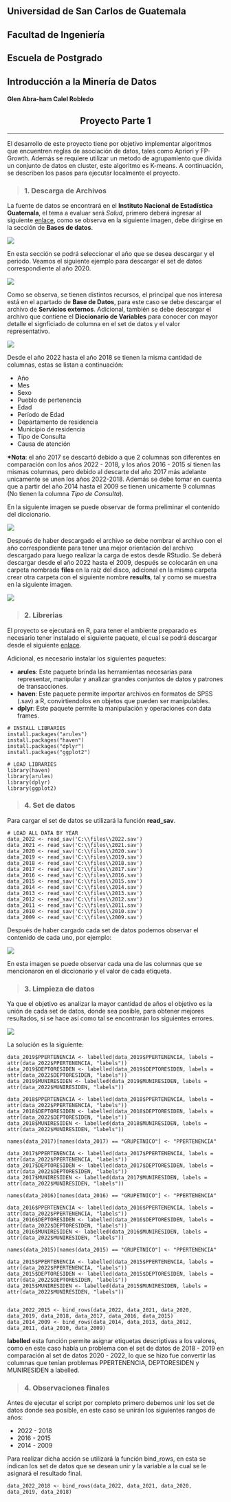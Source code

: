## Universidad de San Carlos de Guatemala  
## Facultad de Ingeniería
## Escuela de Postgrado
## Introducción a la Minería de Datos
#### Glen Abra-ham Calel Robledo
## <center>Proyecto Parte 1</center>
___

El desarrollo de este proyecto tiene por objetivo implementar algoritmos que encuentren reglas de asociación de datos, tales como Apriori y FP-Growth. Además se requiere utilizar un metodo de agrupamiento que divida un conjunto de datos en cluster, este algoritmo es K-means. A continuación, se describen los pasos para ejecutar localmente el proyecto. 

> ### 1. Descarga de Archivos

La fuente de datos se encontrará en el __Instituto Nacional de Estadística Guatemala__, el tema a evaluar será *Salud*, primero deberá ingresar al siguiente [enlace](https://www.ine.gob.gt/estadisticas-hospitalarias/), como se observa en la siguiente imagen, debe dirigirse en la sección de __Bases de datos__.

![](/imagenes/1.png)

En esta sección se podrá seleccionar el año que se desea descargar y el periodo. Veamos el siguiente ejemplo para descargar el set de datos correspondiente al año 2020.

![](/imagenes/2.png)

Como se observa, se tienen distintos recursos, el principal que nos interesa está en el apartado de __Base de Datos__, para este caso se debe descargar el archivo de __Servicios externos__. Adicional, también se debe descargar el archivo que contiene el __Diccionario de Variables__ para conocer con mayor detalle el signficiado de columna en el set de datos y el valor representativo.

![](/imagenes/3.png)

Desde el año 2022 hasta el año 2018 se tienen la misma cantidad de columnas, estas se listan a continuación:

- Año
- Mes
- Sexo
- Pueblo de pertenencia
- Edad
- Período de Edad
- Departamento de residencia
- Municipio de residencia
- Tipo de Consulta
- Causa de atención

__*Nota__: el año 2017 se descartó debido a que 2 columnas son diferentes en comparación con los años 2022 - 2018, y los años 2016 - 2015 sí tienen las mismas columnas, pero debido al descarte del año 2017 más adelante unicamente se unen los años 2022-2018. Además se debe tomar en cuenta que a partir del año 2014 hasta el 2009 se tienen unicamente 9 columnas (No tienen la columna *Tipo de Consulta*).

En la siguiente imagen se puede observar de forma preliminar el contenido del diccionario.

![](/imagenes/4.png)

Después de haber descargado el archivo se debe nombrar el archivo con el año correspondiente para tener una mejor orientación del archivo descargado para luego realizar la carga de estos desde RStudio. Se deberá descargar desde el año 2022 hasta el 2009, después se colocarán en una carpeta nombrada __files__ en la raíz del disco, adicional en la misma carpeta crear otra carpeta con el siguiente nombre __results__, tal y como se muestra en la siguiente imagen.

![](/imagenes/5.png)


> ### 2. Librerias
El proyecto se ejecutará en R, para tener el ambiente preparado es necesario tener instalado el siguiente paquete, el cual se podrá descargar desde el siguiente [enlace](https://cran.r-project.org/bin/windows/Rtools/).

Adicional, es necesario instalar los siguientes paquetes:
- __arules__: Este paquete brinda las herramientas necesarias para representar, manipular y analizar grandes conjuntos de datos y patrones de transacciones. 
- __haven__: Este paquete permite importar archivos en formatos de SPSS (.sav) a R, convirtiendolos en objetos que pueden ser manipulables.
- __dplyr__: Este paquete permite la manipulación y operaciones con data frames.

```
# INSTALL LIBRARIES
install.packages("arules")
install.packages("haven")
install.packages("dplyr")
install.packages("ggplot2")

# LOAD LIBRARIES
library(haven)
library(arules)
library(dplyr)
library(ggplot2)
```

> ### 4. Set de datos

Para cargar el set de datos se utilizará la función __read_sav__.

```
# LOAD ALL DATA BY YEAR
data_2022 <- read_sav('C:\\files\\2022.sav')
data_2021 <- read_sav('C:\\files\\2021.sav')
data_2020 <- read_sav('C:\\files\\2020.sav')
data_2019 <- read_sav('C:\\files\\2019.sav')
data_2018 <- read_sav('C:\\files\\2018.sav')
data_2017 <- read_sav('C:\\files\\2017.sav')
data_2016 <- read_sav('C:\\files\\2016.sav')
data_2015 <- read_sav('C:\\files\\2015.sav')
data_2014 <- read_sav('C:\\files\\2014.sav')
data_2013 <- read_sav('C:\\files\\2013.sav')
data_2012 <- read_sav('C:\\files\\2012.sav')
data_2011 <- read_sav('C:\\files\\2011.sav')
data_2010 <- read_sav('C:\\files\\2010.sav')
data_2009 <- read_sav('C:\\files\\2009.sav')
```

Después de haber cargado cada set de datos podemos observar el contenido de cada uno, por ejemplo:

![](/imagenes/6.png)

En esta imagen se puede observar cada una de las columnas que se mencionaron en el diccionario y el valor de cada etiqueta.

> ### 3. Limpieza de datos

Ya que el objetivo es analizar la mayor cantidad de años el objetivo es la unión de cada set de datos, donde sea posible, para obtener mejores resultados, si se hace así como tal se encontrarán los siguientes errores.

![](/imagenes/7.png)

La solución es la siguiente:
```
data_2019$PPERTENENCIA <- labelled(data_2019$PPERTENENCIA, labels = attr(data_2022$PPERTENENCIA, "labels"))
data_2019$DEPTORESIDEN <- labelled(data_2019$DEPTORESIDEN, labels = attr(data_2022$DEPTORESIDEN, "labels"))
data_2019$MUNIRESIDEN <- labelled(data_2019$MUNIRESIDEN, labels = attr(data_2022$MUNIRESIDEN, "labels"))

data_2018$PPERTENENCIA <- labelled(data_2018$PPERTENENCIA, labels = attr(data_2022$PPERTENENCIA, "labels"))
data_2018$DEPTORESIDEN <- labelled(data_2018$DEPTORESIDEN, labels = attr(data_2022$DEPTORESIDEN, "labels"))
data_2018$MUNIRESIDEN <- labelled(data_2018$MUNIRESIDEN, labels = attr(data_2022$MUNIRESIDEN, "labels"))

names(data_2017)[names(data_2017) == "GRUPETNICO"] <- "PPERTENENCIA"

data_2017$PPERTENENCIA <- labelled(data_2017$PPERTENENCIA, labels = attr(data_2022$PPERTENENCIA, "labels"))
data_2017$DEPTORESIDEN <- labelled(data_2017$DEPTORESIDEN, labels = attr(data_2022$DEPTORESIDEN, "labels"))
data_2017$MUNIRESIDEN <- labelled(data_2017$MUNIRESIDEN, labels = attr(data_2022$MUNIRESIDEN, "labels"))

names(data_2016)[names(data_2016) == "GRUPETNICO"] <- "PPERTENENCIA"

data_2016$PPERTENENCIA <- labelled(data_2016$PPERTENENCIA, labels = attr(data_2022$PPERTENENCIA, "labels"))
data_2016$DEPTORESIDEN <- labelled(data_2016$DEPTORESIDEN, labels = attr(data_2022$DEPTORESIDEN, "labels"))
data_2016$MUNIRESIDEN <- labelled(data_2016$MUNIRESIDEN, labels = attr(data_2022$MUNIRESIDEN, "labels"))

names(data_2015)[names(data_2015) == "GRUPETNICO"] <- "PPERTENENCIA"

data_2015$PPERTENENCIA <- labelled(data_2015$PPERTENENCIA, labels = attr(data_2022$PPERTENENCIA, "labels"))
data_2015$DEPTORESIDEN <- labelled(data_2015$DEPTORESIDEN, labels = attr(data_2022$DEPTORESIDEN, "labels"))
data_2015$MUNIRESIDEN <- labelled(data_2015$MUNIRESIDEN, labels = attr(data_2022$MUNIRESIDEN, "labels"))


data_2022_2015 <- bind_rows(data_2022, data_2021, data_2020, data_2019, data_2018, data_2017, data_2016, data_2015)
data_2014_2009 <- bind_rows(data_2014, data_2013, data_2012, data_2011, data_2010, data_2009)

```

__labelled__ esta función permite asignar etiquetas descriptivas a los valores, como en este caso había un problema con el set de datos de 2018 - 2019 en comparación al set de datos 2020 - 2022, lo que se hizo fue convertir las columnas que tenían problemas PPERTENENCIA, DEPTORESIDEN y MUNIRESIDEN a labelled.

> ### 4. Observaciones finales
Antes de ejecutar el script por completo primero debemos unir los set de datos donde sea posible, en este caso se unirán los siguientes rangos de años:
- 2022 - 2018
- 2016 - 2015
- 2014 - 2009

Para realizar dicha acción se utilizará la función bind_rows, en esta se indican los set de datos que se desean unir y la variable a la cual se le asignará el resultado final.

```
data_2022_2018 <- bind_rows(data_2022, data_2021, data_2020, data_2019, data_2018)
```
